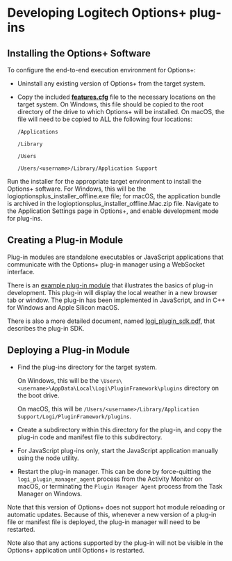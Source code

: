 # Developing Logitech Options+ plug-ins

## Installing the Options+ Software
To configure the end-to-end execution environment for Options+:

- Uninstall any existing version of Options+ from the target system.
- Copy the included **[features.cfg](./features.cfg)** file to the necessary locations on the target system.  On Windows, this file should be copied to the root directory of the drive to which Options+ will be installed.  On macOS, the file will need to be copied to ALL the following four locations:

    ``/Applications``

    ``/Library``

    ``/Users``

   ``/Users/<username>/Library/Application Support``

Run the installer for the appropriate target environment to install the Options+ software.  For Windows, this will be the logioptionsplus_installer_offline.exe file;  for macOS, the application bundle is archived in the logioptionsplus_installer_offline.Mac.zip file.
Navigate to the Application Settings page in Options+, and enable development mode for plug-ins.

## Creating a Plug-in Module
Plug-in modules are standalone executables or JavaScript applications that communicate with the Options+ plug-in manager using a WebSocket interface.

There is an [example plug-in module](./example%20plugin/) that illustrates the basics of plug-in development.  This plug-in will display the local weather in a new browser tab or window.  The plug-in has been implemented in JavaScript, and in C++ for Windows and Apple Silicon macOS.  

There is also a more detailed document, named [logi_plugin_sdk.pdf](./logi_plugin_sdk.pdf), that describes the plug-in SDK.

## Deploying a Plug-in Module

- Find the plug-ins directory for the target system.  

    On Windows, this will be the ``\Users\<username>\AppData\Local\Logi\PluginFramework\plugins`` directory on the boot drive.  

    On macOS, this will be ``/Users/<username>/Library/Application Support/Logi/PluginFramework/plugins``.

- Create a subdirectory within this directory for the plug-in, and copy the plug-in code and manifest file to this subdirectory.
- For JavaScript plug-ins only, start the JavaScript application manually using the node utility.
- Restart the plug-in manager.  This can be done by force-quitting the `logi_plugin_manager_agent` process from the Activity Monitor on macOS, or terminating the `Plugin Manager Agent` process from the Task Manager on Windows.

Note that this version of Options+ does not support hot module reloading or automatic updates.  Because of this, whenever a new version of a plug-in file or manifest file is deployed, the plug-in manager will need to be restarted.

Note also that any actions supported by the plug-in will not be visible in the Options+ application until Options+ is restarted.
